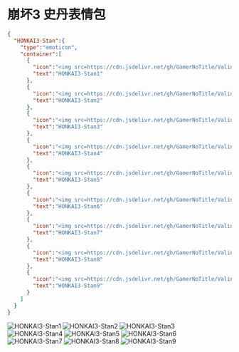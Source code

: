 # 崩坏3 史丹表情包

```json
{
  "HONKAI3-Stan":{
    "type":"emoticon",
    "container":[
      {
        "icon":"<img src=https://cdn.jsdelivr.net/gh/GamerNoTitle/ValineCDN@master/HONKAI3-Stan/15214d9eece7e739f8cc764233c26dd981678f34.gif>",
        "text":"HONKAI3-Stan1"
      },
      {
        "icon":"<img src=https://cdn.jsdelivr.net/gh/GamerNoTitle/ValineCDN@master/HONKAI3-Stan/166eacc0ea878b41902238fef44835bcca320999.gif>",
        "text":"HONKAI3-Stan2"
      },
      {
        "icon":"<img src=https://cdn.jsdelivr.net/gh/GamerNoTitle/ValineCDN@master/HONKAI3-Stan/4f921b8ad8c16f3d2c73e3c04c5735ca9b41187b.gif>",
        "text":"HONKAI3-Stan3"
      },
      {
        "icon":"<img src=https://cdn.jsdelivr.net/gh/GamerNoTitle/ValineCDN@master/HONKAI3-Stan/70677f9c51bd601e60881da47d77a4e6189ad895.gif>",
        "text":"HONKAI3-Stan4"
      },
      {
        "icon":"<img src=https://cdn.jsdelivr.net/gh/GamerNoTitle/ValineCDN@master/HONKAI3-Stan/7ba34abc0fb1273591b75037e26972c2fb97de7d.gif>",
        "text":"HONKAI3-Stan5"
      },
      {
        "icon":"<img src=https://cdn.jsdelivr.net/gh/GamerNoTitle/ValineCDN@master/HONKAI3-Stan/7f6655ee3e70f338dd4ccb1cc1d984a9b92628ea.gif>",
        "text":"HONKAI3-Stan6"
      },
      {
        "icon":"<img src=https://cdn.jsdelivr.net/gh/GamerNoTitle/ValineCDN@master/HONKAI3-Stan/a0a41607578a6286f8d245338addd0d41bbd609b.gif>",
        "text":"HONKAI3-Stan7"
      },
      {
        "icon":"<img src=https://cdn.jsdelivr.net/gh/GamerNoTitle/ValineCDN@master/HONKAI3-Stan/b7768611702b6c74b959f285a4b780cdf5606e38.gif>",
        "text":"HONKAI3-Stan8"
      },
      {
        "icon":"<img src=https://cdn.jsdelivr.net/gh/GamerNoTitle/ValineCDN@master/HONKAI3-Stan/f044641b50e2de64469972528aab39a35fbc85b7.gif>",
        "text":"HONKAI3-Stan9"
      }
    ]
  }
}
```

![HONKAI3-Stan1](https://valinecdn.bili33.top/HONKAI3-Stan/15214d9eece7e739f8cc764233c26dd981678f34.gif)
![HONKAI3-Stan2](https://valinecdn.bili33.top/HONKAI3-Stan/166eacc0ea878b41902238fef44835bcca320999.gif)
![HONKAI3-Stan3](https://valinecdn.bili33.top/HONKAI3-Stan/4f921b8ad8c16f3d2c73e3c04c5735ca9b41187b.gif)
![HONKAI3-Stan4](https://valinecdn.bili33.top/HONKAI3-Stan/70677f9c51bd601e60881da47d77a4e6189ad895.gif)
![HONKAI3-Stan5](https://valinecdn.bili33.top/HONKAI3-Stan/7ba34abc0fb1273591b75037e26972c2fb97de7d.gif)
![HONKAI3-Stan6](https://valinecdn.bili33.top/HONKAI3-Stan/7f6655ee3e70f338dd4ccb1cc1d984a9b92628ea.gif)
![HONKAI3-Stan7](https://valinecdn.bili33.top/HONKAI3-Stan/a0a41607578a6286f8d245338addd0d41bbd609b.gif)
![HONKAI3-Stan8](https://valinecdn.bili33.top/HONKAI3-Stan/b7768611702b6c74b959f285a4b780cdf5606e38.gif)
![HONKAI3-Stan9](https://valinecdn.bili33.top/HONKAI3-Stan/f044641b50e2de64469972528aab39a35fbc85b7.gif)